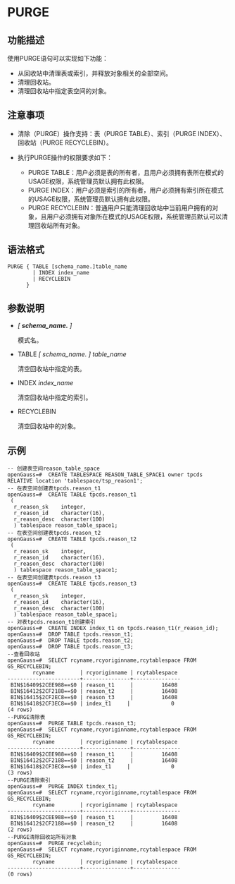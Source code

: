 # PURGE

## 功能描述<a name="section625854265112"></a>

使用PURGE语句可以实现如下功能：

-   从回收站中清理表或索引，并释放对象相关的全部空间。
-   清理回收站。
-   清理回收站中指定表空间的对象。

## 注意事项<a name="section749425816510"></a>

-   清除（PURGE）操作支持：表（PURGE  TABLE）、索引（PURGE INDEX）、回收站（PURGE RECYCLEBIN）。


-   执行PURGE操作的权限要求如下：

    -   PURGE TABLE：用户必须是表的所有者，且用户必须拥有表所在模式的USAGE权限，系统管理员默认拥有此权限。
    -   PURGE INDEX：用户必须是索引的所有者，用户必须拥有索引所在模式的USAGE权限，系统管理员默认拥有此权限。
    -   PURGE RECYCLEBIN：普通用户只能清理回收站中当前用户拥有的对象，且用户必须拥有对象所在模式的USAGE权限，系统管理员默认可以清理回收站所有对象。


## 语法格式<a name="section2067414318544"></a>

```
PURGE { TABLE [schema_name.]table_name          
        | INDEX index_name         
        | RECYCLEBIN       
      }
```

## 参数说明<a name="section19287181805211"></a>

-   _\[  __schema\_name.__  \]_

    模式名。


-   TABLE  _\[ schema\_name. \] table\_name_

    清空回收站中指定的表。


-   INDEX  _index\_name_

    清空回收站中指定的索引。


-   RECYCLEBIN

    清空回收站中的对象。


## 示例<a name="section763816452134"></a>

```
-- 创建表空间reason_table_space
openGauss=#  CREATE TABLESPACE REASON_TABLE_SPACE1 owner tpcds RELATIVE location 'tablespace/tsp_reason1';
-- 在表空间创建表tpcds.reason_t1
openGauss=#  CREATE TABLE tpcds.reason_t1
 (
  r_reason_sk    integer,
  r_reason_id    character(16),
  r_reason_desc  character(100)
  ) tablespace reason_table_space1;
-- 在表空间创建表tpcds.reason_t2
openGauss=#  CREATE TABLE tpcds.reason_t2
 (
  r_reason_sk    integer,
  r_reason_id    character(16),
  r_reason_desc  character(100)
  ) tablespace reason_table_space1;
-- 在表空间创建表tpcds.reason_t3
openGauss=#  CREATE TABLE tpcds.reason_t3
 (
  r_reason_sk    integer,
  r_reason_id    character(16),
  r_reason_desc  character(100)
  ) tablespace reason_table_space1;
-- 对表tpcds.reason_t1创建索引
openGauss=#  CREATE INDEX index_t1 on tpcds.reason_t1(r_reason_id); 
openGauss=#  DROP TABLE tpcds.reason_t1;
openGauss=#  DROP TABLE tpcds.reason_t2;
openGauss=#  DROP TABLE tpcds.reason_t3;
--查看回收站
openGauss=#  SELECT rcyname,rcyoriginname,rcytablespace FROM GS_RECYCLEBIN;
        rcyname        | rcyoriginname | rcytablespace 
-----------------------+---------------+---------------
 BIN$16409$2CEE988==$0 | reason_t1     |         16408
 BIN$16412$2CF2188==$0 | reason_t2     |         16408
 BIN$16415$2CF2EC8==$0 | reason_t3     |         16408
 BIN$16418$2CF3EC8==$0 | index_t1     |             0
(4 rows)
--PURGE清除表
openGauss=#  PURGE TABLE tpcds.reason_t3;
openGauss=#  SELECT rcyname,rcyoriginname,rcytablespace FROM GS_RECYCLEBIN;
        rcyname        | rcyoriginname | rcytablespace 
-----------------------+---------------+---------------
 BIN$16409$2CEE988==$0 | reason_t1     |         16408
 BIN$16412$2CF2188==$0 | reason_t2     |         16408
 BIN$16418$2CF3EC8==$0 | index_t1     |             0
(3 rows)
--PURGE清除索引
openGauss=#  PURGE INDEX tindex_t1;
openGauss=#  SELECT rcyname,rcyoriginname,rcytablespace FROM GS_RECYCLEBIN;
        rcyname        | rcyoriginname | rcytablespace 
-----------------------+---------------+---------------
 BIN$16409$2CEE988==$0 | reason_t1     |         16408
 BIN$16412$2CF2188==$0 | reason_t2     |         16408
(2 rows)
--PURGE清除回收站所有对象
openGauss=#  PURGE recyclebin;
openGauss=#  SELECT rcyname,rcyoriginname,rcytablespace FROM GS_RECYCLEBIN;
        rcyname        | rcyoriginname | rcytablespace 
-----------------------+---------------+---------------
(0 rows)

```

